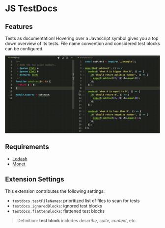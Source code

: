 # JS TestDocs

## Features

Tests as documentation! Hovering over a Javascript symbol gives you a top down overview of its tests. File name convention and considered test blocks can be configured.

<img src="./assets/example.gif" styles="width: 100%">

## Requirements

- [Lodash](https://lodash.com/)
- [Monet](https://monet.github.io/monet.js/)

## Extension Settings

This extension contributes the following settings:

- `testdocs.testFileNames`: prioritized list of files to scan for tests
- `testdocs.ignoredBlocks`: ignored test blocks
- `testdocs.flattenBlocks`: flattened test blocks

> Definition: **test block** includes _describe_, _suite_, _context_, etc.
